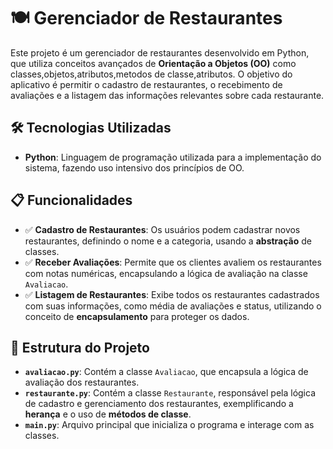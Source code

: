 # 🍽️ Gerenciador de Restaurantes

Este projeto é um gerenciador de restaurantes desenvolvido em Python, que utiliza conceitos avançados de **Orientação a Objetos (OO)** como classes,objetos,atributos,metodos de classe,atributos. O objetivo do aplicativo é permitir o cadastro de restaurantes, o recebimento de avaliações e a listagem das informações relevantes sobre cada restaurante.

## 🛠 Tecnologias Utilizadas
- **Python**: Linguagem de programação utilizada para a implementação do sistema, fazendo uso intensivo dos princípios de OO.

## 📋 Funcionalidades
- ✅ **Cadastro de Restaurantes**: Os usuários podem cadastrar novos restaurantes, definindo o nome e a categoria, usando a **abstração** de classes.
- ✅ **Receber Avaliações**: Permite que os clientes avaliem os restaurantes com notas numéricas, encapsulando a lógica de avaliação na classe `Avaliacao`.
- ✅ **Listagem de Restaurantes**: Exibe todos os restaurantes cadastrados com suas informações, como média de avaliações e status, utilizando o conceito de **encapsulamento** para proteger os dados.

## 📂 Estrutura do Projeto
- **`avaliacao.py`**: Contém a classe `Avaliacao`, que encapsula a lógica de avaliação dos restaurantes.
- **`restaurante.py`**: Contém a classe `Restaurante`, responsável pela lógica de cadastro e gerenciamento dos restaurantes, exemplificando a **herança** e o uso de **métodos de classe**.
- **`main.py`**: Arquivo principal que inicializa o programa e interage com as classes.

